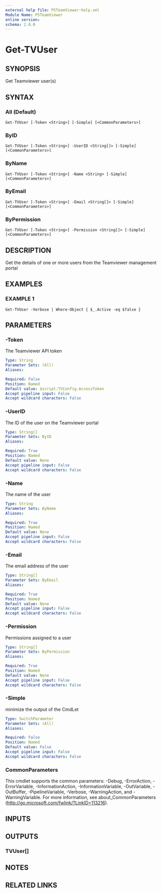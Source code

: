 ```yaml
---
external help file: PSTeamViewer-help.xml
Module Name: PSTeamViewer
online version:
schema: 2.0.0
---
```


# Get-TVUser

## SYNOPSIS
Get Teamviewer user(s)

## SYNTAX

### All (Default)
```
Get-TVUser [-Token <String>] [-Simple] [<CommonParameters>]
```

### ByID
```
Get-TVUser [-Token <String>] -UserID <String[]> [-Simple] [<CommonParameters>]
```

### ByName
```
Get-TVUser [-Token <String>] -Name <String> [-Simple] [<CommonParameters>]
```

### ByEmail
```
Get-TVUser [-Token <String>] -Email <String[]> [-Simple] [<CommonParameters>]
```

### ByPermission
```
Get-TVUser [-Token <String>] -Permission <String[]> [-Simple] [<CommonParameters>]
```

## DESCRIPTION
Get the details of one or more users from the Teamviewer management portal

## EXAMPLES

### EXAMPLE 1
```
Get-TVUser -Verbose | Where-Object { $_.Active -eq $false }
```

## PARAMETERS

### -Token
The Teamviewer API token

```yaml
Type: String
Parameter Sets: (All)
Aliases:

Required: False
Position: Named
Default value: $script:TVConfig.AccessToken
Accept pipeline input: False
Accept wildcard characters: False
```

### -UserID
The ID of the user on the Teamviewer portal

```yaml
Type: String[]
Parameter Sets: ByID
Aliases:

Required: True
Position: Named
Default value: None
Accept pipeline input: False
Accept wildcard characters: False
```

### -Name
The name of the user

```yaml
Type: String
Parameter Sets: ByName
Aliases:

Required: True
Position: Named
Default value: None
Accept pipeline input: False
Accept wildcard characters: False
```

### -Email
The email address of the user

```yaml
Type: String[]
Parameter Sets: ByEmail
Aliases:

Required: True
Position: Named
Default value: None
Accept pipeline input: False
Accept wildcard characters: False
```

### -Permission
Permissions assigned to a user

```yaml
Type: String[]
Parameter Sets: ByPermission
Aliases:

Required: True
Position: Named
Default value: None
Accept pipeline input: False
Accept wildcard characters: False
```

### -Simple
minimize the output of the CmdLet

```yaml
Type: SwitchParameter
Parameter Sets: (All)
Aliases:

Required: False
Position: Named
Default value: False
Accept pipeline input: False
Accept wildcard characters: False
```

### CommonParameters
This cmdlet supports the common parameters: -Debug, -ErrorAction, -ErrorVariable, -InformationAction, -InformationVariable, -OutVariable, -OutBuffer, -PipelineVariable, -Verbose, -WarningAction, and -WarningVariable. For more information, see about_CommonParameters (http://go.microsoft.com/fwlink/?LinkID=113216).

## INPUTS

## OUTPUTS

### TVUser[]

## NOTES

## RELATED LINKS

